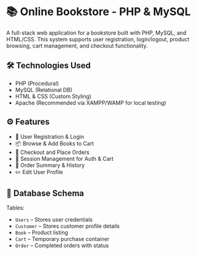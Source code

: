 # 📚 Online Bookstore - PHP & MySQL

A full-stack web application for a bookstore built with PHP, MySQL, and HTML/CSS. This system supports user registration, login/logout, product browsing, cart management, and checkout functionality.

## 🛠 Technologies Used

- PHP (Procedural)
- MySQL (Relational DB)
- HTML & CSS (Custom Styling)
- Apache (Recommended via XAMPP/WAMP for local testing)

## ⚙️ Features

- 🔐 User Registration & Login
- 📦 Browse & Add Books to Cart
- 🛒 Checkout and Place Orders
- 📁 Session Management for Auth & Cart
- 🧾 Order Summary & History
- ✏️ Edit User Profile

## 🧱 Database Schema

Tables:
- `Users` – Stores user credentials
- `Customer` – Stores customer profile details
- `Book` – Product listing
- `Cart` – Temporary purchase container
- `Order` – Completed orders with status

